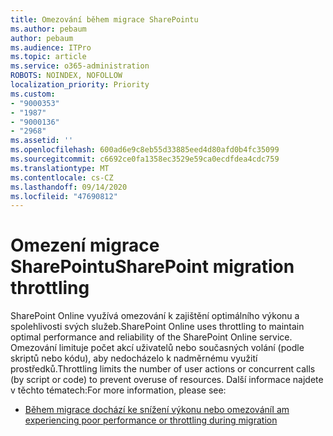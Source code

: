 ```yaml
---
title: Omezování během migrace SharePointu
ms.author: pebaum
author: pebaum
ms.audience: ITPro
ms.topic: article
ms.service: o365-administration
ROBOTS: NOINDEX, NOFOLLOW
localization_priority: Priority
ms.custom:
- "9000353"
- "1987"
- "9000136"
- "2968"
ms.assetid: ''
ms.openlocfilehash: 600ad6e9c8eb55d33885eed4d80afd0b4fc35099
ms.sourcegitcommit: c6692ce0fa1358ec3529e59ca0ecdfdea4cdc759
ms.translationtype: MT
ms.contentlocale: cs-CZ
ms.lasthandoff: 09/14/2020
ms.locfileid: "47690812"
---
```

# <a name="sharepoint-migration-throttling"></a><span data-ttu-id="01b20-102">Omezení migrace SharePointu</span><span class="sxs-lookup"><span data-stu-id="01b20-102">SharePoint migration throttling</span></span>

<span data-ttu-id="01b20-103">SharePoint Online využívá omezování k zajištění optimálního výkonu a spolehlivosti svých služeb.</span><span class="sxs-lookup"><span data-stu-id="01b20-103">SharePoint Online uses throttling to maintain optimal performance and reliability of the SharePoint Online service.</span></span> <span data-ttu-id="01b20-104">Omezování limituje počet akcí uživatelů nebo současných volání (podle skriptů nebo kódu), aby nedocházelo k nadměrnému využití prostředků.</span><span class="sxs-lookup"><span data-stu-id="01b20-104">Throttling limits the number of user actions or concurrent calls (by script or code) to prevent overuse of resources.</span></span> <span data-ttu-id="01b20-105">Další informace najdete v těchto tématech:</span><span class="sxs-lookup"><span data-stu-id="01b20-105">For more information, please see:</span></span>

- [<span data-ttu-id="01b20-106">Během migrace dochází ke snížení výkonu nebo omezování</span><span class="sxs-lookup"><span data-stu-id="01b20-106">I am experiencing poor performance or throttling during migration</span></span>](https://docs.microsoft.com/sharepointmigration/sharepoint-online-and-onedrive-migration-speed#faq-and-troubleshooting)
